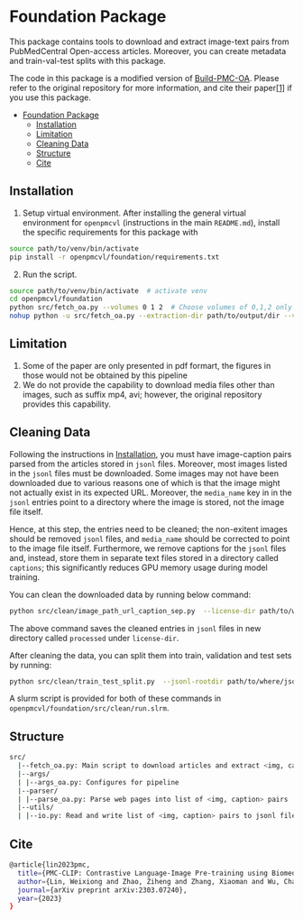 # Foundation Package

This package contains tools to download and extract image-text pairs from PubMedCentral Open-access articles.
Moreover, you can create metadata and train-val-test splits with this package.

The code in this package is a modified version of [Build-PMC-OA](https://github.com/WeixiongLin/Build-PMC-OA).
Please refer to the original repository for more information, and cite their paper[[1]](#cite) if you use this package.

- [Foundation Package](#foundation-package)
  - [Installation](#installation)
  - [Limitation](#limitation)
  - [Cleaning Data](#cleaning-data)
  - [Structure](#structure)
  - [Cite](#cite)


## Installation

1. Setup virtual environment.
After installing the general virtual environment for `openpmcvl` (instructions in the main `README.md`),
install the specific requirements for this package with
```bash
source path/to/venv/bin/activate
pip install -r openpmcvl/foundation/requirements.txt
```

2. Run the script.

```bash
source path/to/venv/bin/activate  # activate venv
cd openpmcvl/foundation
python src/fetch_oa.py --volumes 0 1 2  # Choose volumes of 0,1,2 only
nohup python -u src/fetch_oa.py --extraction-dir path/to/output/dir --volumes 0 > output.txt  # write output to a file
```


## Limitation

1. Some of the paper are only presented in pdf formart, the figures in those would not be obtained by this pipeline
2. We do not provide the capability to download media files other than images, such as suffix mp4, avi; however, the original repository provides this capability.


## Cleaning Data
Following the instructions in [Installation](#installation), you must have image-caption pairs parsed from the articles stored in `jsonl` files.
Moreover, most images listed in the `jsonl` files must be downloaded.
Some images may not have been downloaded due to various reasons one of which is that the image might not actually exist in its expected URL.
Moreover, the `media_name` key in in the `jsonl` entries point to a directory where the image is stored, not the image file itself.

Hence, at this step, the entries need to be cleaned; the non-exitent images should be removed `jsonl` files, and `media_name` should be corrected to point to the image file itself.
Furthermore, we remove captions for the `jsonl` files and, instead, store them in separate text files stored in a directory called `captions`; this significantly reduces GPU memory usage during model training.

You can clean the downloaded data by running below command:
```bash
python src/clean/image_path_url_caption_sep.py  --license-dir path/to/where/jsonl/files/are/stored --volumes 1 2 3 4 5 6 7 8 9 10 11
```
The above command saves the cleaned entries in `jsonl` files in new directory called `processed` under `license-dir`.

After cleaning the data, you can split them into train, validation and test sets by running:
```bash
python src/clean/train_test_split.py  --jsonl-rootdir path/to/where/jsonl/files/are/stored/processed --accepted-exts jpg png
```

A slurm script is provided for both of these commands in `openpmcvl/foundation/src/clean/run.slrm`.


## Structure

```bash
src/
  |--fetch_oa.py: Main script to download articles and extract <img, caption> pairs.
  |--args/
  | |--args_oa.py: Configures for pipeline
  |--parser/
  | |--parse_oa.py: Parse web pages into list of <img, caption> pairs
  |--utils/
  | |--io.py: Read and write list of <img, caption> pairs to jsonl file.
```


## Cite
```bash
@article{lin2023pmc,
  title={PMC-CLIP: Contrastive Language-Image Pre-training using Biomedical Documents},
  author={Lin, Weixiong and Zhao, Ziheng and Zhang, Xiaoman and Wu, Chaoyi and Zhang, Ya and Wang, Yanfeng and Xie, Weidi},
  journal={arXiv preprint arXiv:2303.07240},
  year={2023}
}
```

